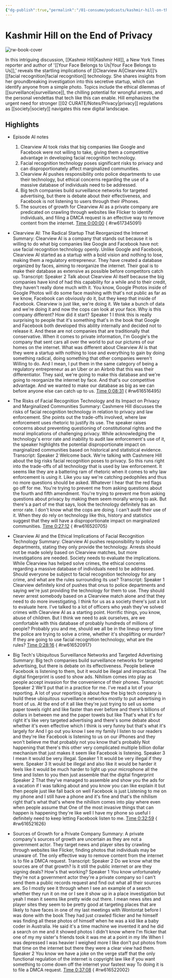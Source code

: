 ```yaml
---
{"dg-publish":true,"permalink":"/01-consume/podcasts/kashmir-hill-on-the-end-of-privacy/","title":"Kashmir Hill on the End of Privacy"}
---
```


# Kashmir Hill on the End of Privacy

![rw-book-cover](https://wsrv.nl/?url=https%3A%2F%2Fmegaphone.imgix.net%2Fpodcasts%2F5c6a4f4a-e69c-11e8-8066-17a10182e4c8%2Fimage%2FThe_Verge_Decoder_Tileart_3000.jpg%3Fixlib%3Drails-4.3.1%26max-w%3D3000%26max-h%3D3000%26fit%3Dcrop%26auto%3Dformat%2Ccompress&w=300&h=300)

In this intriguing discussion, [[Kashmir Hill\|Kashmir Hill]], a New York Times reporter and author of '[[Your Face Belongs to Us\|Your Face Belongs to Us]],' reveals the startling implications of [[Clearview AI\|Clearview AI]]’s [[facial recognition\|facial recognition]] technology. She shares insights from her groundbreaking investigation into this secretive startup, which can identify anyone from a simple photo. Topics include the ethical dilemmas of [[surveillance\|surveillance]], the chilling potential for wrongful arrests, and the personal vendettas that tech like this can enable. Hill emphasizes the urgent need for stronger [[02 CURATE/Notes/Privacy\|privacy]] regulations as [[society\|society]] navigates this new digital landscape.


## Highlights
- Episode AI notes
  1. Clearview AI took risks that big companies like Google and Facebook were not willing to take, giving them a competitive advantage in developing facial recognition technology.
  2. Facial recognition technology poses significant risks to privacy and can disproportionately affect marginalized communities.
  3. Clearview AI pushes responsibility onto police departments to use their technology, but ethical concerns regarding the use of a massive database of individuals need to be addressed.
  4. Big tech companies build surveillance networks for targeted advertising, but there is debate about their effectiveness, and Facebook is not listening to users through their iPhones.
  5. The sources of growth for Clearview AI as a private company are predicated on crawling through websites like Flicker to identify individuals, and filing a DMCA request is an effective way to remove content from the internet. [Time 0:00:00](https://readwise.io/open/617345091)
{ #rw617345091}


- Clearview AI: The Radical Startup That Reorganized the Internet
  Summary:
  Clearview AI is a company that stands out because it is willing to do what big companies like Google and Facebook have not: use facial recognition technology openly.
  Unlike Google and Facebook, Clearview AI started as a startup with a bold vision and nothing to lose, making them a regulatory entrepreneur. They have created a database organized by faces, aiming to reorganize the internet.
  Their goal is to make their database as extensive as possible before competitors catch up.
  Transcript:
  Speaker 2
  Talk about Clearview AI itself because the big companies have kind of had this capability for a while and to their credit, they haven't really done much with it. You know, Google Photos inside of Google Photos will do some face mashing with that's not public as far as we know, Facebook can obviously do it, but they keep that inside of Facebook. Clearview is just like, we're doing it. We take a bunch of data and we're doing it and now the cops can look at your face. Why is this company different? How did it start?
  Speaker 1
  I think this is really surprising to people that it's something that's in the book that Google and Facebook both developed this ability internally and decided not to release it. And these are not companies that are traditionally that conservative. When it comes to private information, I'm Google's the company that sent cars all over the world to put our pictures of our homes on the internet. What was different about Clearview AI is that they were a startup with nothing to lose and everything to gain by doing something radical, doing something that other companies weren't Willing to do. And I mean, I put them in the same category of being a regulatory entrepreneur as an Uber or an Airbnb that this was their differentiator. They said, we're going to make this database and we're going to reorganize the internet by face. And that's our competitive advantage. And we wanted to make our database as big as we can before anyone else can catch up to us. [Time 0:08:31](https://readwise.io/open/616516495)
{ #rw616516495}


- The Risks of Facial Recognition Technology and its Impact on Privacy and Marginalized Communities
  Summary:
  Cashmere Hill discusses the risks of facial recognition technology in relation to privacy and law enforcement.
  She points out the trade-offs involved, where law enforcement uses rhetoric to justify its use. The speaker raises concerns about preventing questioning of constitutional rights and the moral implications of challenging privacy.
  While acknowledging the technology's error rate and inability to audit law enforcement's use of it, the speaker highlights the potential disproportionate impact on marginalized communities based on historical and statistical evidence.
  Transcript:
  Speaker 2
  Welcome back. We're talking with Cashmere Hill about the big risks facial recognition poses to privacy. So this runs right into the trade-offs of all technology that is used by law enforcement. It seems like they are a battering ram of rhetoric when it comes to why law enforcement is using it. Like you say we're catching pedophiles and thus no more questions should be asked. Whatever I hear that the red flags go off for me. You're trying to prevent me from asking questions about the fourth and fifth amendment. You're trying to prevent me from asking questions about privacy by making them seem morally wrong to ask. But there's a part of me that says, look the technology definitely has an error rate. I don't know what the cops are doing. I can't audit their use of it. When they do rely on technology like this, history and statistics suggest that they will have a disproportionate impact on marginalized communities. [Time 0:27:12](https://readwise.io/open/616520705)
{ #rw616520705}


- Clearview AI and the Ethical Implications of Facial Recognition Technology
  Summary:
  Clearview AI pushes responsibility to police departments, stating they only provide the technology.
  Arrests should not be made solely based on Clearview matches, but more investigations are needed. Society needs to evaluate the implications.
  While Clearview has helped solve crimes, the ethical concerns regarding a massive database of individuals need to be addressed.
  Should everyone be subject to facial recognition technology for any crime, and what are the rules surrounding its use?
  Transcript:
  Speaker 1
  Clearview definitely kind of pushes that onus to police departments and saying we're just providing the technology for them to use. They should never arrest somebody based on a Clearview match alone and that they need to do more investigating. I think for us as a society there's just a lot to evaluate here. I've talked to a lot of officers who yeah they've solved crimes with Clearview AI as a starting point. Horrific things, you know, abuse of children. But I think we need to ask ourselves, are we comfortable with this database of probably hundreds of millions of people? Probably you and me, should we all be in the lineup every time the police are trying to solve a crime, whether it's shoplifting or murder? If they are going to use facial recognition technology, what are the rules? [Time 0:28:16](https://readwise.io/open/616520917)
{ #rw616520917}


- Big Tech's Ubiquitous Surveillance Networks and Targeted Advertising
  Summary:
  Big tech companies build surveillance networks for targeted advertising, but there is debate on its effectiveness.
  People believe Facebook is listening to them, but it would be illegal and impractical. The digital fingerprint is used to show ads.
  Nihilism comes into play as people accept invasion for the convenience of their phones.
  Transcript:
  Speaker 2
  We'll put that in a practice for me. I've read a lot of your reporting. A lot of your reporting is about how the big tech company is build these ubiquitous surveillance networks mostly to put advertising in front of us. At the end of it all like they're just trying to sell us some paper towels right and like faster than ever before and there's billions of dollars in between me and the paper towels but like That's what it's for right it's like very targeted advertising and there's some debate about whether it's even effective which I think is very funny but that's what it's largely for And I go out you know I see my family I listen to our readers and they're like Facebook is listening to us on our iPhones and they won't believe me that probably not you know that's probably Not happening that there's this other very complicated multiple billion dollar mechanism that just makes it seem like Facebook is listening.
  Speaker 3
  I mean it would be very illegal.
  Speaker 1
  It would be very illegal if they were.
  Speaker 3
  It would be illegal and also like it would be harder it feels like it would be much harder to light up your microphone all the time and listen to you then just assemble that the digital fingerprint
  Speaker 2
  That they've managed to assemble and show you the ads for a vacation if I was talking about and you know you can like explain it but then people just like fall back on well Facebook is just Listening to me on my phone and I still have a phone and it's fine and that's the nihilism right that's what that's where the nihilism comes into play where even when people assume that One of the most invasive things that can happen is happening they're like well I have my phone so useful I definitely need to keep letting Facebook listen to me. [Time 0:32:59](https://readwise.io/open/616521626)
{ #rw616521626}


- Sources of Growth for a Private Company
  Summary:
  A private company's sources of growth are uncertain as they are not a government actor.
  They target news and player sites by crawling through websites like Flicker, finding photos that individuals may be unaware of. The only effective way to remove content from the internet is to file a DMCA request.
  Transcript:
  Speaker 2
  Do we know what the sources are of that growth? Is it still the public internet or are they signing deals? How's that working?
  Speaker 1
  You know unfortunately they're not a government actor they're a private company so I can't send them a public records request and find out what all their sources are. So I mostly see it through when I see an example of a search whether they run it on me or I see it show up in a place investigation but yeah I mean it seems like pretty wide out there. I mean news sites and player sites they seem to be pretty good at targeting places that are likely to have faces in one of my last meetings with Wontontat before I was done with the book They had just crawled flicker and he himself was finding all these photos of himself when he was a kid like a baby coder in Australia. He said it's a time machine we invented it and he did a search on me and it showed photos I didn't know where I'm flicker that one of my my sister's friends took it was me at a point in my life When I was depressed I was heavier I weighed more I like don't put photos from that time on the internet but there they were a clear view had them.
  Speaker 2
  You know we have a joke on the verge staff that the only functional regulation of the internet is copyright law like if you want something to come down off the internet your fastest way To doing it is to file a DMCA request. [Time 0:37:08](https://readwise.io/open/616522002)
{ #rw616522002}


